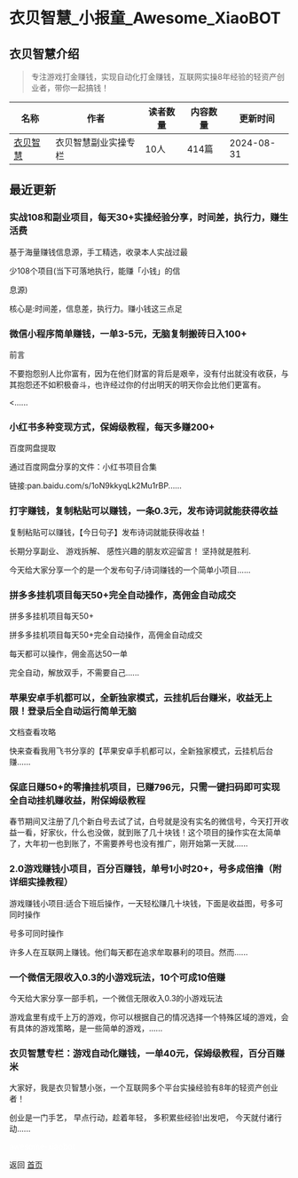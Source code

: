 # 衣贝智慧_小报童_Awesome_XiaoBOT

## 衣贝智慧介绍
> 专注游戏打金赚钱，实现自动化打金赚钱，互联网实操8年经验的轻资产创业者，带你一起搞钱！  
  


|名称|作者|读者数量|内容数量|更新时间|
|---|---|---|---|---|
|[衣贝智慧](https://xiaobot.net/p/applle899?refer=0b133df9-27dc-423b-8101-639049001c13)|衣贝智慧副业实操专栏|10人|414篇|2024-08-31|

## 最近更新
### 实战108和副业项目，每天30+实操经验分享，时间差，执行力，赚生活费

基于海量赚钱信息源，手工精选，收录本人实战过最

少108个项目(当下可落地执行，能赚「小钱」的信

息源)

核心是:时间差，信息差，执行力。赚小钱这三点足

### 微信小程序简单赚钱，一单3-5元，无脑复制搬砖日入100+

前言

不要抱怨别人比你富有，因为在他们财富的背后是艰辛，没有付出就没有收获，与其抱怨还不如积极奋斗，也许经过你的付出明天的明天你会比他们更富有。

<......

### 小红书多种变现方式，保姆级教程，每天多赚200+

百度网盘提取

通过百度网盘分享的文件：小红书项目合集

链接:pan.baidu.com/s/1oN9kkyqLk2Mu1rBP......

### 打字赚钱，复制粘贴可以赚钱，一条0.3元，发布诗词就能获得收益

复制粘贴可以赚钱，【今日句子】发布诗词就能获得收益！

长期分享副业、 游戏拆解、 感性兴趣的朋友欢迎留言！ 坚持就是胜利.

今天给大家分享一个的是一个发布句子/诗词赚钱的一个简单小项目......

### 拼多多挂机项目每天50+完全自动操作，高佣金自动成交

拼多多挂机项目每天50+

拼多多挂机项目每天50+完全自动操作，高佣金自动成交

每天都可以操作，佣金高达50一单

完全自动，解放双手，不需要自己......

### 苹果安卓手机都可以，全新独家模式，云挂机后台赚米，收益无上限！登录后全自动运行简单无脑

文档查看攻略

快来查看我用飞书分享的【苹果安卓手机都可以，全新独家模式，云挂机后台赚......

### 保底日赚50+的零撸挂机项目，已赚796元，只需一键扫码即可实现全自动挂机赚收益，附保姆级教程

春节期间又注册了几个新白号去试了试，白号就是没有实名的微信号，今天打开收益一看，好家伙，什么也没做，就到账了几十块钱！这个项目的操作实在太简单了，大年初一也到账了，不需要养号也没有推广，刚开始第一天就......

### 2.0游戏赚钱小项目，百分百赚钱，单号1小时20+，号多成倍撸（附详细实操教程）

游戏赚钱小项目:适合下班后操作，一天轻松赚几十块钱，下面是收益图，号多可同时操作

号多可同时操作

许多人在互联网上赚钱。他们每天都在追求牟取暴利的项目。然而......

### 一个微信无限收入0.3的小游戏玩法，10个可成10倍赚

今天给大家分享一部手机，一个微信无限收入0.3的小游戏玩法

游戏盒里有成千上万的游戏，你可以根据自己的情况选择一个特殊区域的游戏，会有具体的游戏策略，是一些简单的游戏，......

### 衣贝智慧专栏：游戏自动化赚钱，一单40元，保姆级教程，百分百赚米

大家好，我是衣贝智慧小张，一个互联网多个平台实操经验有8年的轻资产创业者！

创业是一门手艺， 早点行动，趁着年轻， 多积累些经验!出发吧， 今天就付诸行动......


<a href="https://github.com/Reno9527/awesome-xiaobot" style="color: white; text-decoration: none;">awesome-xiaobot</a>

返回 [首页](../README.md)
